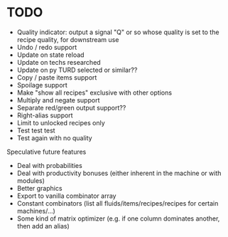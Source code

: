# TODO

* Quality indicator: output a signal "Q" or so whose quality is set to the recipe quality, for downstream use
* Undo / redo support
* Update on state reload
* Update on techs researched
* Update on py TURD selected or similar??
* Copy / paste items support
* Spoilage support
* Make "show all recipes" exclusive with other options
* Multiply and negate support
* Separate red/green output support??
* Right-alias support
* Limit to unlocked recipes only
* Test test test
* Test again with no quality

Speculative future features
* Deal with probabilities
* Deal with productivity bonuses (either inherent in the machine or with modules)
* Better graphics
* Export to vanilla combinator array
* Constant combinators (list all fluids/items/recipes/recipes for certain machines/...)
* Some kind of matrix optimizer (e.g. if one column dominates another, then add an alias)